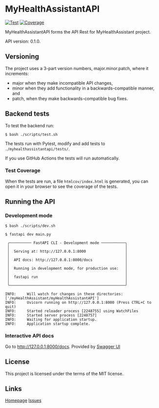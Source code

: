 # MyHealthAssistantAPI

<a href="https://github.com/Mikel-Valencia/MyHealthAssistantAPI/actions?query=workflow%3ATest" target="_blank"><img src="https://github.com/fastapi/full-stack-fastapi-template/workflows/Test/badge.svg" alt="Test"></a>
<a href="https://coverage-badge.samuelcolvin.workers.dev/redirect/Mikel-Valencia/MyHealthAssistantAPI" target="_blank"><img src="https://coverage-badge.samuelcolvin.workers.dev/Mikel-Valencia/MyHealthAssistantAPI.svg" alt="Coverage"></a>

MyHealthAssistantAPI forms the API Rest for MyHealthAssistant project.

API version: 0.1.0.

## Versioning

The project uses a 3-part version numbers, major.minor.patch, where it increments:

* major when they make incompatible API changes,
* minor when they add functionality in a backwards-compatible manner, and
* patch, when they make backwards-compatible bug fixes.

## Backend tests

To test the backend run:

```console
$ bash ./scripts/test.sh
```

The tests run with Pytest, modify and add tests to `./myhealthassistantapi/tests/`.

If you use GitHub Actions the tests will run automatically.

### Test Coverage

When the tests are run, a file `htmlcov/index.html` is generated, you can open it in your browser to see the coverage of the tests.

## Running the API

### Development mode

```console
$ bash ./scripts/dev.sh
```

```console
$ fastapi dev main.py

 ╭────────── FastAPI CLI - Development mode ───────────╮
 │                                                     │
 │  Serving at: http://127.0.0.1:8000                  │
 │                                                     │
 │  API docs: http://127.0.0.1:8000/docs               │
 │                                                     │
 │  Running in development mode, for production use:   │
 │                                                     │
 │  fastapi run                                        │
 │                                                     │
 ╰─────────────────────────────────────────────────────╯

INFO:     Will watch for changes in these directories: ['/myHealthAssistant/myHealthAssistantAPI']
INFO:     Uvicorn running on http://127.0.0.1:8000 (Press CTRL+C to quit)
INFO:     Started reloader process [2248755] using WatchFiles
INFO:     Started server process [2248757]
INFO:     Waiting for application startup.
INFO:     Application startup complete.
```

### Interactive API docs

Go to <a href="http://127.0.0.1:8000/docs" class="external-link" target="_blank">http://127.0.0.1:8000/docs</a>.
Provided by <a href="https://github.com/swagger-api/swagger-ui" class="external-link" target="_blank">Swagger UI</a>

## License

This project is licensed under the terms of the MIT license.

## Links

[Homepage](https://github.com/Mikel-Valencia/MyHealthAssistantAPI)
[Issues](https://github.com/Mikel-Valencia/MyHealthAssistantAPI/issues)